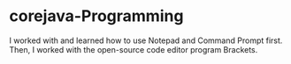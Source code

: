 # corejava-Programming


I worked with and learned how to use Notepad and Command Prompt first. 
Then, I worked with the open-source code editor program Brackets.

